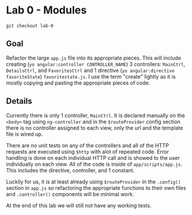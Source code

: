# Lab 0 - Modules

`git checkout lab-0`

## Goal
Refactor the large `app.js` file into its appropriate pieces.  This will include creating (`yo angular:controller CONTROLLER_NAME`) 3 controllers: `MainCtrl`, `DetailsCtrl`, and `FavoritesCtrl` and 1 directive (`yo angular:directive favoriteState`) `favoritestate.js`.  I use the term "create" lightly as it is mostly copying and pasting the appropriate pieces of code.

## Details

Currently there is only 1 controller, `MainCtrl`.  It is declared manually on the `<body>` tag using `ng-controller` and in the `$routeProvider` config section there is no controller assigned to each view, only the url and the template file is wired up.

There are no unit tests on any of the controllers and all of the HTTP requests are executed using `$http` with alot of repeated code.  Error handling is done on each individual HTTP call and is showed to the user individually on each view.  All of the code is inside of `app/scripts/app.js`.  This includes the directive, controller, and 1 constant.

Luckily for us, it is at least already using `$routeProvider` in the `.config()` section in `app.js` so refactoring the appropriate functions to their own files and `.controller()` components will be minimal work.

At the end of this lab we will still not have any working tests.

